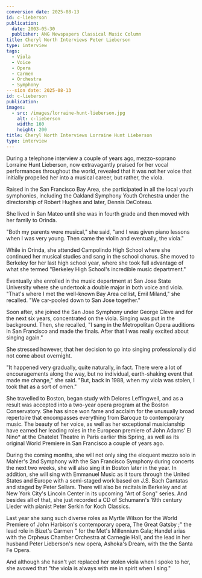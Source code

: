 ```yaml
---
conversion date: 2025-08-13
id: c-lieberson
publication:
  date: 2003-05-30
  publisher: ANG Newspapers Classical Music Column
title: Cheryl North Interviews Peter Lieberson
type: interview
tags:
  - Viola
  - Voice
  - Opera
  - Carmen
  - Orchestra
  - Symphony
---sion date: 2025-08-13
id: c-lieberson
publication:
images:
  - src: /images/lorraine-hunt-lieberson.jpg
    alt: c-lieberson
    width: 160
    height: 200
title: Cheryl North Interviews Lorraine Hunt Lieberson
type: interview
---
```

During a telephone interview a couple of years ago, mezzo-soprano Lorraine Hunt Lieberson, now extravagantly praised for her vocal performances throughout the world, revealed that it was not her voice that initially propelled her into a musical career, but rather, the viola.

Raised in the San Francisco Bay Area, she participated in all the local youth symphonies, including the Oakland Symphony Youth Orchestra under the directorship of Robert Hughes and later, Dennis DeCoteau.

She lived in San Mateo until she was in fourth grade and then moved with her family to Orinda.

"Both my parents were musical," she said, "and I was given piano lessons when I was very young. Then came the violin and eventually, the viola."

While in Orinda, she attended Campolindo High School where she continued her musical studies and sang in the school chorus. She moved to Berkeley for her last high school year, where she took full advantage of what she termed "Berkeley High School's incredible music department."

Eventually she enrolled in the music department at San Jose State University where she undertook a double major in both voice and viola. "That's where I met the well-known Bay Area cellist, Emil Miland," she recalled. "We car-pooled down to San Jose together."

Soon after, she joined the San Jose Symphony under George Cleve and for the next six years, concentrated on the viola. Singing was put in the background. Then, she recalled, "I sang in the Metropolitan Opera auditions in San Francisco and made the finals. After that I was really excited about singing again."

She stressed however, that her decision to go into singing professionally did not come about overnight.

"It happened very gradually, quite naturally, in fact. There were a lot of encouragements along the way, but no individual, earth-shaking event that made me change," she said. "But, back in 1988, when my viola was stolen, I took that as a sort of omen."

She travelled to Boston, began study with Delores Leffingwell, and as a result was accepted into a two-year opera program at the Boston Conservatory. She has since won fame and acclaim for the unusually broad repertoire that encompasses everything from Baroque to contemporary music. The beauty of her voice, as well as her exceptional musicianship have earned her leading roles in the European premiere of John Adams' El Nino\* at the Chatelet Theatre in Paris earlier this Spring, as well as its original World Premiere in San Francisco a couple of years ago.

During the coming months, she will not only sing the eloquent mezzo solo in Mahler's 2nd Symphony with the San Francisco Symphony during concerts the next two weeks, she will also sing it in Boston later in the year. In addition, she will sing with Emmanuel Music as it tours through the United States and Europe with a semi-staged work based on J.S. Bach Cantatas and staged by Peter Sellars. There will also be recitals in Berkeley and at New York City's Lincoln Center in its upcoming "Art of Song" series. And besides all of that, she just recorded a CD of Schumann's 19th century Lieder with pianist Peter Serkin for Koch Classics.

Last year she sang such diverse roles as Myrtle Wilson for the World Premiere of John Harbison's contemporary opera, The Great Gatsby ;" the lead role in Bizet's Carmen " for the Met's Millennium Gala; Handel arias with the Orpheus Chamber Orchestra at Carnegie Hall, and the lead in her husband Peter Lieberson's new opera, Ashoka's Dream, with the the Santa Fe Opera.

And although she hasn't yet replaced her stolen viola when I spoke to her, she avowed that "the viola is always with me in spirit when I sing."
